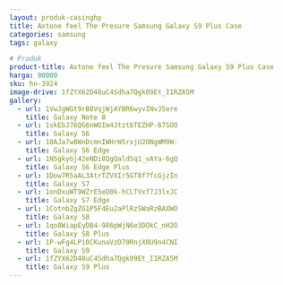 ```yaml
---
layout: produk-casinghp
title: Axtone feel The Presure Samsung Galaxy S9 Plus Case
categories: samsung
tags: galaxy

# Produk
product-title: Axtone feel The Presure Samsung Galaxy S9 Plus Case
harga: 90000
sku: hn-3924
image-drive: 1fZYX62D48uC4Sdha7Qgk09Et_I1RZA5M
gallery:
  - url: 1VwJgWGt9rB8VqjWjAYBR6wyvINvJ5ere
    title: Galaxy Note 8
  - url: 1skEbJ76QG6nWOIm4JtztbTEZHP-67SOO
    title: Galaxy S6
  - url: 10AJa7w8WnDcmnIWHrWSrxjU2ONgWM9W-
    title: Galaxy S6 Edge
  - url: 1N5gkyGj42eNDi8QgQaldSq1_vAYa-6gQ
    title: Galaxy S6 Edge Plus
  - url: 1Dow7R5aAL3AtrTZVXIr5GT8f7fcGjzIn
    title: Galaxy S7
  - url: 1onDxuWT9WZrE5eD0k-hCLTVxf7J3lxJC
    title: Galaxy S7 Edge
  - url: 1CotnbZgZG1P5F4Eu2aPlRzSWaRzBAXWO
    title: Galaxy S8
  - url: 1qo8WiapEyDB4-986pWjN6e3DOkC_nH2O
    title: Galaxy S8 Plus
  - url: 1P-wFg4LPi0CKunaVzD70RnjX0U9n4CNI
    title: Galaxy S9
  - url: 1fZYX62D48uC4Sdha7Qgk09Et_I1RZA5M
    title: Galaxy S9 Plus
---
```

